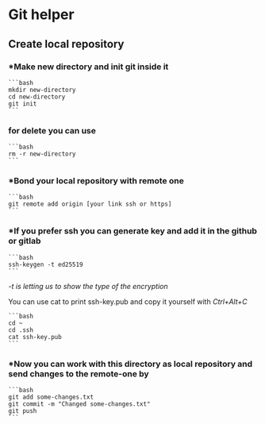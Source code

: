 # __Git helper__

## Create local repository

###  *Make new directory and init git inside it

	```bash
	mkdir new-directory
	cd new-directory
	git init
	```

###  for delete you can use
	
	```bash
	rm -r new-directory
	```

###  *Bond your local repository with remote one

	```bash
	git remote add origin [your link ssh or https]
	```

### *If you prefer ssh you can generate key and add it in the github or gitlab
	
	```bash
	ssh-keygen -t ed25519
	```
	
_-t is letting us to show the type of the encryption_
	
You can use cat to print ssh-key.pub and copy it yourself with _Ctrl+Alt+C_

	```bash
	cd ~
	cd .ssh
	cat ssh-key.pub
	```
### *Now you can work with this directory as local repository and send changes to the remote-one by

	```bash
	git add some-changes.txt
	git commit -m "Changed some-changes.txt"
	git push 
	```
	
		 


